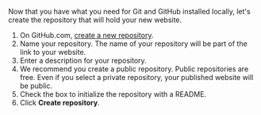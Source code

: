 Now that you have what you need for Git and GitHub installed locally, let's create the repository that will hold your new website.

1. On GitHub.com, [create a new repository](https://github.com/new).
1. Name your repository. The name of your repository will be part of the link to your website.
1. Enter a description for your repository.
1. We recommend you create a public repository. Public repositories are free. Even if you select a private repository, your published website will be public.
1. Check the box to initialize the repository with a README.
1. Click **Create repository**.
